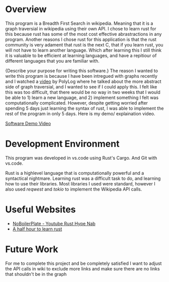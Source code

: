 # Overview

This program is a Breadth First Search in wikipedia. Meaning that it is a graph traversial in wikipedia using their own API. 
I chose to learn rust for this because rust has some of the most cost effective abrastractions in any program.
Another reasons I chose rust for this application is that the rust community is very adament that rust is the next C,
that if you learn rust, you will not have to learn another language. Which after learning this I still think it is valuable to be 
efficient at learning languages, and have a repitiour of different languages that you are familiar with. 

{Describe your purpose for writing this software.}
The reason I wanted to write this program is because I have been intregued with graphs recently and I watched a [video](https://www.youtube.com/watch?v=wL3uWO-KLUE) by PolyLog
where he talked about the more abstract side of graph traversial, and I wanted to see if I could apply this. I felt like this was too difficult, 
that there would be no way in two weeks that I would be able to 1) learn a new language, and 2) implement something I felt was computationally complicated.
However, despite getting worried after spending 5 days just learning the syntax of rust, I was able to implement the rest of the program in only 5 days. Here is my demo/ explaination video. 

[Software Demo Video]([http://youtube.link.goes.here](https://youtu.be/jwj315Q_qKs?si=0_YjS8Ki4Esg6ZL4))

# Development Environment

This program was developed in vs.code using Rust's Cargo. And Git with vs.code. 

Rust is a highlevel language that is computationally powerful and a syntactical nightmare. 
Learning rust was a difficult task to do, and learning how to use their libraries. Most libraries I used were standard, however I also used _reqwest_ and _tokio_ to implement the Wikipedia API calls. 

# Useful Websites
- [NoBoilerPlate - Youtube Rust Hype Nab]([http://url.link.goes.here](https://www.youtube.com/c/NoBoilerplate))
- [A half hour to learn rust]([http://url.link.goes.here](https://fasterthanli.me/articles/a-half-hour-to-learn-rust))

# Future Work

For me to complete this project and be completely satisfied I want to adjust the API calls in wiki to exclude more links and make sure there are no links that shouldn't be in the graph
